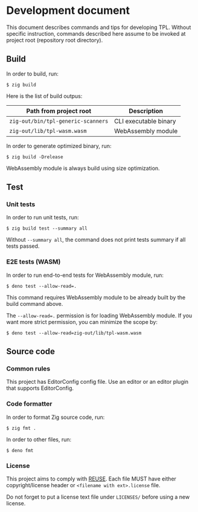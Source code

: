 <!--
SPDX-FileCopyrightText: 2024 Shota FUJI <pockawoooh@gmail.com>

SPDX-License-Identifier: CC0-1.0
-->

# Development document

This document describes commands and tips for developing TPL. Without specific
instruction, commands described here assume to be invoked at project root
(repository root directory).

## Build

In order to build, run:

```
$ zig build
```

Here is the list of build outpus:

| Path from project root             | Description           |
| ---------------------------------- | --------------------- |
| `zig-out/bin/tpl-generic-scanners` | CLI executable binary |
| `zig-out/lib/tpl-wasm.wasm`        | WebAssembly module    |

In order to generate optimized binary, run:

```
$ zig build -Drelease
```

WebAssembly module is always build using size optimization.

## Test

### Unit tests

In order to run unit tests, run:

```
$ zig build test --summary all
```

Without `--summary all`, the command does not print tests summary if all tests
passed.

### E2E tests (WASM)

In order to run end-to-end tests for WebAssembly module, run:

```
$ deno test --allow-read=.
```

This command requires WebAssembly module to be already built by the build
command above.

The `--allow-read=.` permission is for loading WebAssembly module. If you want
more strict permission, you can minimize the scope by:

```
$ deno test --allow-read=zig-out/lib/tpl-wasm.wasm
```

## Source code

### Common rules

This project has EditorConfig config file. Use an editor or an editor plugin
that supports EditorConfig.

### Code formatter

In order to format Zig source code, run:

```
$ zig fmt .
```

In order to other files, run:

```
$ deno fmt
```

### License

This project aims to comply with [REUSE](https://reuse.software/). Each file
MUST have either copyright/license header or `<filename with ext>.license` file.

Do not forget to put a license text file under `LICENSES/` before using a new
license.
